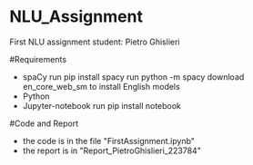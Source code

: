 # NLU_Assignment
First NLU assignment
student: Pietro Ghislieri

#Requirements
- spaCy
  run pip install spacy
  run python -m spacy download en_core_web_sm to install English models
- Python
- Jupyter-notebook
  run pip install notebook
 
#Code and Report
- the code is in the file "FirstAssignment.ipynb" 
- the report is in "Report_PietroGhislieri_223784"
